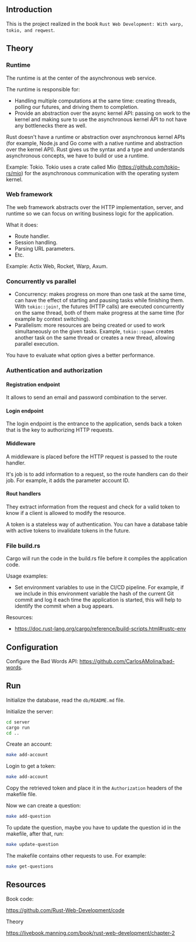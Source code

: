 ## Introduction

This is the project realized in the book `Rust Web Development: With warp, tokio, and reqwest`.

## Theory

### Runtime

The runtime is at the center of the asynchronous web service.

The runtime is responsible for:

- Handling multiple computations at the same time: creating threads, polling our futures, and driving them to completion.
- Provide an abstraction over the async kernel API: passing on work to the kernel and making sure to use the asynchronous kernel API to not have any bottlenecks there as well.

Rust doesn't have a runtime or abstraction over asynchronous kernel APIs (for example, Node.js and Go come with a native runtime and abstraction over the kernel API). Rust gives us the syntax and a type and understands asynchronous concepts, we have to build or use a runtime.

Example: Tokio. Tokio uses a crate called Mio (https://github.com/tokio-rs/mio) for the asynchronous communication with the operating system kernel.

### Web framework

The web framework abstracts over the HTTP implementation, server, and runtime so we can focus on writing business logic for the application.

What it does:

- Route handler.
- Session handling.
- Parsing URL parameters.
- Etc.

Example: Actix Web, Rocket, Warp, Axum.

### Concurrently vs parallel

- Concurrency: makes progress on more than one task at the same time, can have the effect of starting and pausing tasks while finishing them. With `tokio::join!`, the futures (HTTP calls) are executed concurrently on the same thread, both of them make progress at the same time (for example by context switching).
- Parallelism: more resources are being created or used to work simultaneously on the given tasks. Example, `tokio::spawn` creates another task on the same thread or creates a new thread, allowing parallel execution.

You have to evaluate what option gives a better performance.

### Authentication and authorization

#### Registration endpoint

It allows to send an email and password combination to the server.

#### Login endpoint

The login endpoint is the entrance to the application, sends back a token that is the key to authorizing HTTP requests.

#### Middleware

A middleware is placed before the HTTP request is passed to the route handler.

It's job is to add information to a request, so the route handlers can do their job. For example, it adds the parameter account ID.

#### Rout handlers

They extract information from the request and check for a valid token to know if a client is allowed to modify the resource.

A token is a stateless way of authentication. You can have a database table with active tokens to invalidate tokens in the future.

### File build.rs

Cargo will run the code in the build.rs file before it compiles the application code.

Usage examples:

- Set environment variables to use in the CI/CD pipeline. For example, if we include in this environment variable the hash of the current Git commit and log it each time the application is started, this will help to identify the commit when a bug appears.

Resources:

- <https://doc.rust-lang.org/cargo/reference/build-scripts.html#rustc-env>

## Configuration

Configure the Bad Words API: <https://github.com/CarlosAMolina/bad-words>.

## Run

Initialize the database, read the `db/README.md` file.

Initialize the server:

```bash
cd server
cargo run
cd ..
```

Create an account:

```bash
make add-account
```

Login to get a token:

```bash
make add-account
```

Copy the retrieved token and place it in the `Authorization` headers of the makefile file.

Now we can create a question:

```bash
make add-question
```

To update the question, maybe you have to update the question id in the makefile, after that, run:

```bash
make update-question
```

The makefile contains other requests to use. For example:

```bash
make get-questions
```

## Resources

Book code:

<https://github.com/Rust-Web-Development/code>

Theory

<https://livebook.manning.com/book/rust-web-development/chapter-2>
